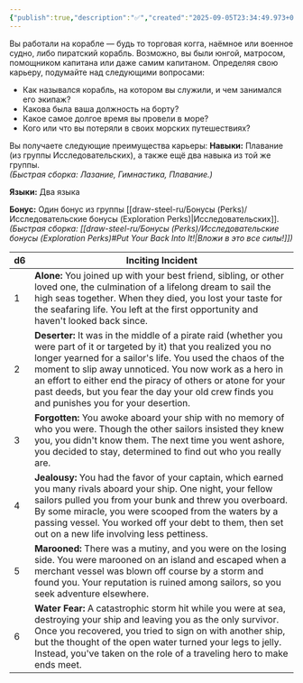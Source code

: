 ```yaml
---
{"publish":true,"description":"✅","created":"2025-09-05T23:34:49.973+02:00","modified":"2025-09-14T00:33:14.720+02:00","cssclasses":""}
---
```


Вы работали на корабле — будь то торговая когга, наёмное или военное судно, либо пиратский корабль. Возможно, вы были юнгой, матросом, помощником капитана или даже самим капитаном. Определяя свою карьеру, подумайте над следующими вопросами:
- Как назывался корабль, на котором вы служили, и чем занимался его экипаж?    
- Какова была ваша должность на борту?    
- Какое самое долгое время вы провели в море? 
- Кого или что вы потеряли в своих морских путешествиях?

Вы получаете следующие преимущества карьеры:
**Навыки:** Плавание (из группы Исследовательских), а также ещё два навыка из той же группы.  
_(Быстрая сборка: Лазание, Гимнастика, Плавание.)_

**Языки:** Два языка

**Бонус:** Один бонус из группы [[draw-steel-ru/Бонусы (Perks)/Исследовательские бонусы (Exploration Perks)\|Исследовательских]].  
_(Быстрая сборка: [[draw-steel-ru/Бонусы (Perks)/Исследовательские бонусы (Exploration Perks)#Put Your Back Into It!\|Вложи в это все силы!]])_

| d6  | Inciting Incident                                                                                                                                                                                                                                                                                                                                                                                                |
| --- | ---------------------------------------------------------------------------------------------------------------------------------------------------------------------------------------------------------------------------------------------------------------------------------------------------------------------------------------------------------------------------------------------------------------- |
| 1   | **Alone:** You joined up with your best friend, sibling, or other loved one, the culmination of a lifelong dream to sail the high seas together. When they died, you lost your taste for the seafaring life. You left at the first opportunity and haven't looked back since.                                                                                                                                    |
| 2   | **Deserter:** It was in the middle of a pirate raid (whether you were part of it or targeted by it) that you realized you no longer yearned for a sailor's life. You used the chaos of the moment to slip away unnoticed. You now work as a hero in an effort to either end the piracy of others or atone for your past deeds, but you fear the day your old crew finds you and punishes you for your desertion. |
| 3   | **Forgotten:** You awoke aboard your ship with no memory of who you were. Though the other sailors insisted they knew you, you didn't know them. The next time you went ashore, you decided to stay, determined to find out who you really are.                                                                                                                                                                  |
| 4   | **Jealousy:** You had the favor of your captain, which earned you many rivals aboard your ship. One night, your fellow sailors pulled you from your bunk and threw you overboard. By some miracle, you were scooped from the waters by a passing vessel. You worked off your debt to them, then set out on a new life involving less pettiness.                                                                  |
| 5   | **Marooned:** There was a mutiny, and you were on the losing side. You were marooned on an island and escaped when a merchant vessel was blown off course by a storm and found you. Your reputation is ruined among sailors, so you seek adventure elsewhere.                                                                                                                                                    |
| 6   | **Water Fear:** A catastrophic storm hit while you were at sea, destroying your ship and leaving you as the only survivor. Once you recovered, you tried to sign on with another ship, but the thought of the open water turned your legs to jelly. Instead, you've taken on the role of a traveling hero to make ends meet.                                                                                     |
 
